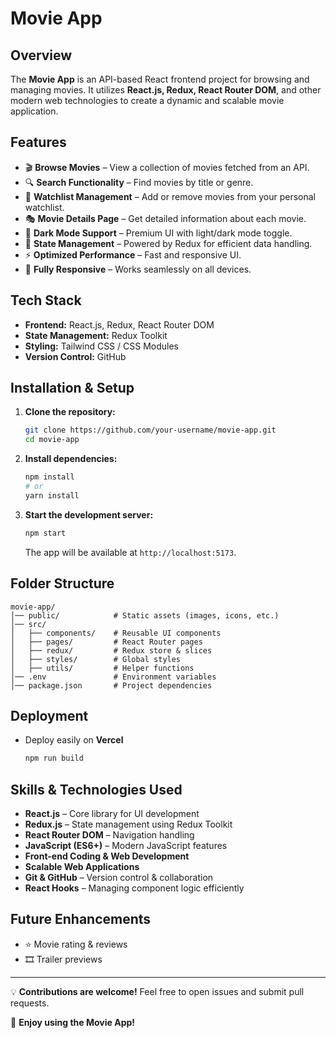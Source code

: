 # Movie App

## Overview
The **Movie App** is an API-based React frontend project for browsing and managing movies. It utilizes **React.js, Redux, React Router DOM**, and other modern web technologies to create a dynamic and scalable movie application.

## Features
- 🎬 **Browse Movies** – View a collection of movies fetched from an API.
- 🔍 **Search Functionality** – Find movies by title or genre.
- 📌 **Watchlist Management** – Add or remove movies from your personal watchlist.
- 🎭 **Movie Details Page** – Get detailed information about each movie.
- 🌙 **Dark Mode Support** – Premium UI with light/dark mode toggle.
- 🔄 **State Management** – Powered by Redux for efficient data handling.
- ⚡ **Optimized Performance** – Fast and responsive UI.
- 📱 **Fully Responsive** – Works seamlessly on all devices.

## Tech Stack
- **Frontend:** React.js, Redux, React Router DOM
- **State Management:** Redux Toolkit
- **Styling:** Tailwind CSS / CSS Modules
- **Version Control:** GitHub

## Installation & Setup
1. **Clone the repository:**
   ```bash
   git clone https://github.com/your-username/movie-app.git
   cd movie-app
   ```

2. **Install dependencies:**
   ```bash
   npm install
   # or
   yarn install
   ```

3. **Start the development server:**
   ```bash
   npm start
   ```
   The app will be available at `http://localhost:5173`.

## Folder Structure
```
movie-app/
│── public/            # Static assets (images, icons, etc.)
│── src/
│   ├── components/    # Reusable UI components
│   ├── pages/         # React Router pages
│   ├── redux/         # Redux store & slices
│   ├── styles/        # Global styles
│   ├── utils/         # Helper functions
│── .env               # Environment variables
│── package.json       # Project dependencies
```

## Deployment
- Deploy easily on **Vercel**
  ```bash
  npm run build
  ```

## Skills & Technologies Used
- **React.js** – Core library for UI development
- **Redux.js** – State management using Redux Toolkit
- **React Router DOM** – Navigation handling
- **JavaScript (ES6+)** – Modern JavaScript features
- **Front-end Coding & Web Development**
- **Scalable Web Applications**
- **Git & GitHub** – Version control & collaboration
- **React Hooks** – Managing component logic efficiently

## Future Enhancements
- ⭐ Movie rating & reviews
- 🎞️ Trailer previews




---
💡 **Contributions are welcome!** Feel free to open issues and submit pull requests.

🚀 **Enjoy using the Movie App!**

